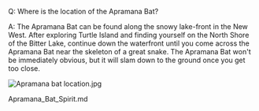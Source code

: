 Q: Where is the location of the Apramana Bat?

A:
The Apramana Bat can be found along the snowy lake-front in the New West. After exploring Turtle Island and finding yourself on the North Shore of the Bitter Lake, continue down the waterfront until you come across the Apramana Bat near the skeleton of a great snake. The Apramana Bat won't be immediately obvious, but it will slam down to the ground once you get too close. 

![Apramana bat location.jpg](https://oyster.ignimgs.com/mediawiki/apis.ign.com/black-myth-wukong/d/d8/Apramana_bat_location.jpg)

Apramana_Bat_Spirit.md